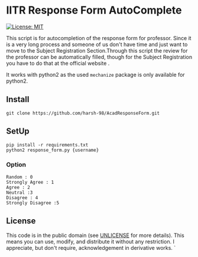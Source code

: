 # IITR Response Form AutoComplete
[![License: MIT](https://img.shields.io/badge/License-MIT-yellow.svg)](https://opensource.org/licenses/MIT)

This script is for autocompletion of the response form for professor. Since it is a very long process and someone of us don't have time and just want to move to the Subject Registration Section.Through this script the review for the professor can be automatically filled, though for the Subject Registration you have to do that at the official website .

It works with python2 as the used `mechanize` package is only available for python2.

## Install 

`git clone https://github.com/harsh-98/AcadResponseForm.git`

## SetUp

    pip install -r requirements.txt
    python2 response_form.py {username}

### Option

    Random : 0
    Strongly Agree : 1 
    Agree : 2 
    Neutral :3
    Disagree : 4
    Strongly Disagree :5

## License

This code is in the public domain (see [UNLICENSE](UNLICENSE) for more details). This means you can use, modify, and distribute it without any restriction. I appreciate, but don't require, acknowledgement in derivative works.
`

